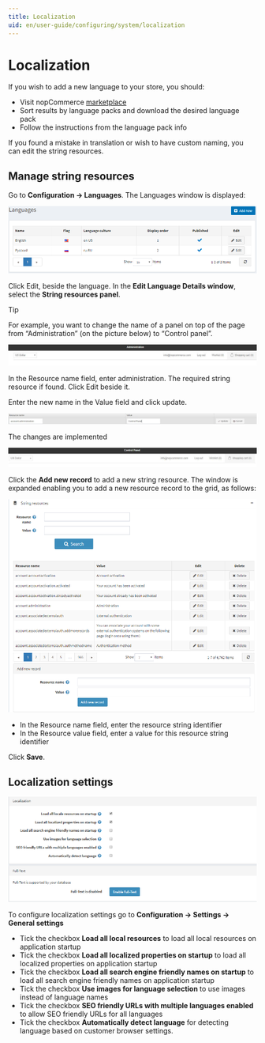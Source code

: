```yaml
---
title: Localization
uid: en/user-guide/configuring/system/localization
---
```

# Localization

If you wish to add a new language to your store, you should:

* Visit nopCommerce [marketplace](http://www.nopcommerce.com/marketplace.aspx)
* Sort results by language packs and download the desired language pack
* Follow the instructions from the language pack info

If you found a mistake in translation or wish to have custom naming, you can edit the string resources.

## Manage string resources

Go to **Configuration → Languages**. The Languages window is displayed:

![Languages](_static/localization/languages.png)

Click Edit, beside the language. In the **Edit Language Details window**, select the **String resources panel**.

> [!TIP]
> For example, you want to change the name of a panel on top of the page from “Administration” (on the picture below) to “Control panel”.
>
> ![Example 1](_static/localization/lang-example-before-change.jpeg)
>
> In the Resource name field, enter administration. The required string resource if found. Click Edit beside it.
>
> Enter the new name in the Value field and click update.
>
> ![Example 2](_static/localization/lang-resource-edit.jpeg)
>
> The changes are implemented
>
> ![Example 3](_static/localization/lang-example-after-change.jpeg)

Click the **Add new record** to add a new string resource. The window is expanded enabling you to add a new resource record to the grid, as follows:

![Add new record](_static/localization/lang-add-resource.png)

* In the Resource name field, enter the resource string identifier
* In the Resource value field, enter a value for this resource string identifier

Click **Save**.

## Localization settings

![Localization settings](_static/localization/lang-localization-settings.png)

To configure localization settings go to **Configuration  → Settings  → General settings**

* Tick the checkbox **Load all local resources**  to load all local resources on application startup
* Tick the checkbox **Load all localized properties on startup** to load all localized properties on application startup
* Tick the checkbox **Load all search engine friendly names on startup**  to load all search engine friendly names on application startup
* Tick the checkbox **Use images for language selection** to use images instead of language names
* Tick the checkbox **SEO friendly URLs with multiple languages enabled** to allow SEO friendly URLs for all languages
* Tick the checkbox **Automatically detect language** for detecting language based on customer browser settings.
